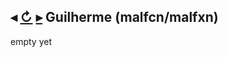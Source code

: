 
## ◂ [↻](https://github.com/malfcn) [▸](https://github.com/malfcn?tab=repositories) Guilherme (malfcn/malfxn) 

empty yet
